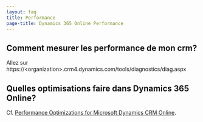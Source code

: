 ```yaml
---
layout: faq
title: Performance
page-title: Dynamics 365 Online Performance
---
```


## Comment mesurer les performance de mon crm?
Allez sur https://\<organization\>.crm4.dynamics.com/tools/diagnostics/diag.aspx

## Quelles optimisations faire dans Dynamics 365 Online?
Cf. [Performance Optimizations for Microsoft Dynamics CRM Online](https://mbs.microsoft.com/customersource/Global/CRM/learning/documentation/user-guides/PerformanceOptimizationsCRMOnlineSuccess).
